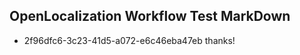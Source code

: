 ## OpenLocalization Workflow Test MarkDown
* 2f96dfc6-3c23-41d5-a072-e6c46eba47eb thanks!

<!--HONumber=Aug16_HO3-->


